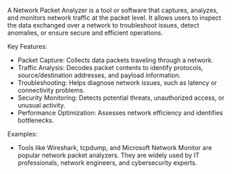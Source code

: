 A Network Packet Analyzer is a tool or software that captures, analyzes, and monitors network traffic at the packet level. It allows users to inspect the data exchanged over a network to troubleshoot issues, detect anomalies, or ensure secure and efficient operations.

Key Features:
- Packet Capture: Collects data packets traveling through a network.
- Traffic Analysis: Decodes packet contents to identify protocols, source/destination addresses, and payload information.
- Troubleshooting: Helps diagnose network issues, such as latency or connectivity problems.
- Security Monitoring: Detects potential threats, unauthorized access, or unusual activity.
- Performance Optimization: Assesses network efficiency and identifies bottlenecks.

Examples:
- Tools like Wireshark, tcpdump, and Microsoft Network Monitor are popular network packet analyzers. They are widely used by IT professionals, network engineers, and cybersecurity experts.
